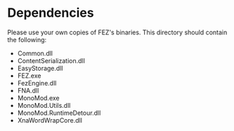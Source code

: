 # Dependencies

Please use your own copies of FEZ's binaries. This directory should contain the following:

- Common.dll
- ContentSerialization.dll
- EasyStorage.dll
- FEZ.exe
- FezEngine.dll
- FNA.dll
- MonoMod.exe
- MonoMod.Utils.dll
- MonoMod.RuntimeDetour.dll
- XnaWordWrapCore.dll
